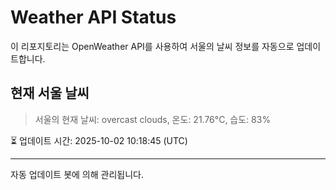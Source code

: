 
# Weather API Status

이 리포지토리는 OpenWeather API를 사용하여 서울의 날씨 정보를 자동으로 업데이트합니다.

## 현재 서울 날씨
> 서울의 현재 날씨: overcast clouds, 온도: 21.76°C, 습도: 83%

⏳ 업데이트 시간: 2025-10-02 10:18:45 (UTC)

---
자동 업데이트 봇에 의해 관리됩니다.
